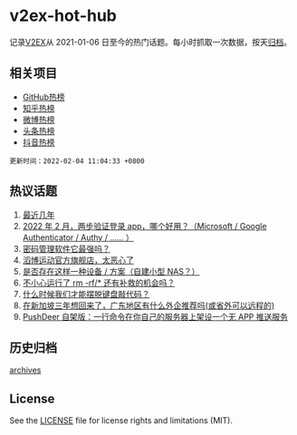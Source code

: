 # v2ex-hot-hub

 记录[V2EX](https://www.v2ex.com/)从 2021-01-06 日至今的热门话题。每小时抓取一次数据，按天[归档](archives)。
 
 ## 相关项目

- [GitHub热榜](https://github.com/snaildev/github-hot-hub)
- [知乎热榜](https://github.com/snaildev/zhihu-hot-hub)
- [微博热榜](https://github.com/snaildev/weibo-hot-hub)
- [头条热榜](https://github.com/snaildev/toutiao-hot-hub)
- [抖音热榜](https://github.com/snaildev/douyin-hot-hub)


 `更新时间：2022-02-04 11:04:33 +0800`

## 热议话题

1. [最近几年](https://www.v2ex.com/t/831756)
1. [2022 年 2 月，两步验证登录 app，哪个好用？（Microsoft / Google Authenticator / Authy / …… ）](https://www.v2ex.com/t/831772)
1. [密码管理软件它最强吗？](https://www.v2ex.com/t/831755)
1. [滔博运动官方旗舰店，太恶心了](https://www.v2ex.com/t/831782)
1. [是否存在这样一种设备 / 方案（自建小型 NAS？）](https://www.v2ex.com/t/831783)
1. [不小心运行了 rm -rf/* 还有补救的机会吗？](https://www.v2ex.com/t/831763)
1. [什么时候我们才能摆脱键盘敲代码？](https://www.v2ex.com/t/831764)
1. [在新加坡三年想回来了，广东地区有什么外企推荐吗(或省外可以远程的)](https://www.v2ex.com/t/831752)
1. [PushDeer 自架版：一行命令在你自己的服务器上架设一个无 APP 推送服务](https://www.v2ex.com/t/831778)

## 历史归档

[archives](archives)

## License

See the [LICENSE](LICENSE) file for license rights and limitations (MIT).
